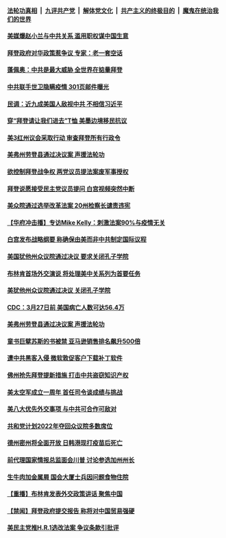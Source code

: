 

####  [法轮功真相](../../../../basic/blob/master/README.md?t=03052001) &nbsp;|&nbsp; [九评共产党](../../../../9ping.md/blob/master/README.md?t=03052001) &nbsp;|&nbsp; [解体党文化](../../../../jtdwh.md/blob/master/README.md?t=03052001)  &nbsp;|&nbsp; [共产主义的终极目的](../../../../gczydzjmd.md/blob/master/README.md?t=03052001) &nbsp;|&nbsp; [魔鬼在统治我们的世界](../../../../mgztzwmdsj.md/blob/master/README.md?t=03052001) 

#### [美媒爆赵小兰与中共关系 滥用职权谋中国生意](../pages/prog203/a103067330.md?t=03052001) 

#### [拜登政府对华政策惹争议 专家：老一套空话](../pages/prog203/a103067272.md?t=03052001) 

#### [蓬佩奥：中共是最大威胁 全世界在掂量拜登](../pages/prog203/a103067236.md?t=03052001) 

#### [中共联手世卫隐瞒疫情 301页邮件曝光](../pages/prog203/a103067197.md?t=03052001) 

#### [民调：近九成美国人敌视中共 不相信习近平](../pages/prog203/a103067151.md?t=03052001) 

#### [穿“拜登请让我们进去”T恤 美墨边境移民抗议](../pages/prog203/a103066784.md?t=03052001) 

#### [美3红州议会采取行动 审查拜登所有行政令](../pages/prog203/a103067060.md?t=03052001) 

#### [美弗州劳登县通过决议案 声援法轮功](../pages/prog203/a103067066.md?t=03052001) 

#### [欲控制拜登战争权 两党议员提法案废军事授权](../pages/prog203/a103066779.md?t=03052001) 

#### [拜登说愿接受民主党议员提问 白宫视频突然中断](../pages/prog203/a103066988.md?t=03052001) 

#### [美众院通过选举改革法案 20州检察长谴责违宪](../pages/prog203/a103066843.md?t=03052001) 

#### [【华府冲击播】专访Mike Kelly：刺激法案90%与疫情无关](../pages/prog203/a103066906.md?t=03052001) 

#### [白宫发布战略纲要 称确保由美而非中共制定国际议程](../pages/prog203/a103066789.md?t=03052001) 

#### [美国犹他州众议院通过决议 要求关闭孔子学院](../pages/prog203/a103066833.md?t=03052001) 

#### [布林肯首场外交演说 将处理美中关系列为首要任务](../pages/prog203/a103066663.md?t=03052001) 

#### [美犹他州众议院通过决议 关闭孔子学院](../pages/prog203/a103066660.md?t=03052001) 

#### [CDC：3月27日前 美国病亡人数可达56.4万](../pages/prog203/a103066519.md?t=03052001) 

#### [美弗州劳登县通过决议案 声援法轮功](../pages/prog203/a103066405.md?t=03052001) 

#### [童书巨擘苏斯的书被禁 亚马逊销售排名飙升500倍](../pages/prog203/a103066040.md?t=03052001) 

#### [遭中共黑客入侵 微软敦促客户下载补丁软件](../pages/prog203/a103066034.md?t=03052001) 

#### [佛州抢先拜登提新措施 打击中共盗窃知识产权](../pages/prog203/a103066279.md?t=03052001) 

#### [美太空军成立一周年 首任司令谈成绩与挑战](../pages/prog203/a103066354.md?t=03052001) 

#### [美八大优先外交事项 与中共可合作可敌对](../pages/prog203/a103066313.md?t=03052001) 

#### [共和党计划2022年夺回众议院多数席位](../pages/prog203/a103066303.md?t=03052001) 

#### [德州密州将全面开放 日韩港现打疫苗后死亡](../pages/prog203/a103066137.md?t=03052001) 

#### [前代理国家情报总监面会川普 讨论参选加州州长](../pages/prog203/a103066233.md?t=03052001) 

#### [生牛肉加金属屑 国会大厦士兵因问题食物住院](../pages/prog203/a103066030.md?t=03052001) 

#### [【重播】布林肯发表外交政策讲话 聚焦中国](../pages/prog203/a103066162.md?t=03052001) 

#### [【禁闻】拜登政府提交报告 称将对中国贸易强硬](../pages/prog203/a103066122.md?t=03052001) 

#### [美民主党推H.R.1选改法案 争议条款引批评](../pages/prog203/a103066100.md?t=03052001) 

